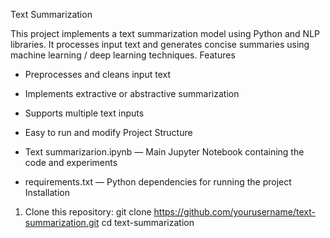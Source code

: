 Text Summarization

This project implements a text summarization model using Python and NLP libraries. It processes input text and generates concise summaries using machine learning / deep learning techniques.
Features

* Preprocesses and cleans input text
* Implements extractive or abstractive summarization
* Supports multiple text inputs
* Easy to run and modify
Project Structure

* Text summarizarion.ipynb — Main Jupyter Notebook containing the code and experiments
* requirements.txt — Python dependencies for running the project
Installation

1. Clone this repository: git clone https://github.com/yourusername/text-summarization.git cd text-summarization

